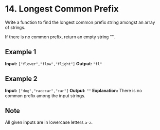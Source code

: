 # 14. Longest Common Prefix

Write a function to find the longest common prefix string amongst an array of strings.

If there is no common prefix, return an empty string "".

## Example 1

**Input:** `["flower","flow","flight"]`
**Output:** `"fl"`

## Example 2

**Input:** `["dog","racecar","car"]`
**Output:** `""`
**Explanation:** There is no common prefix among the input strings.

## Note

All given inputs are in lowercase letters `a-z`.
